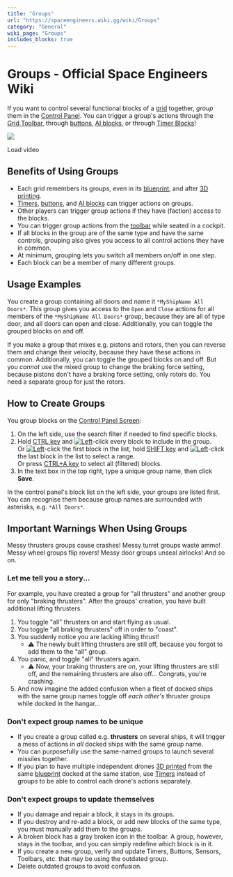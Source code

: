 ```yaml
---
title: "Groups"
url: "https://spaceengineers.wiki.gg/wiki/Groups"
category: "General"
wiki_page: "Groups"
includes_blocks: true
---
```


# Groups - Official Space Engineers Wiki

If you want to control several functional blocks of a [grid](https://spaceengineers.wiki.gg/wiki/Grid "Grid") together, _group_ them in the [Control Panel](https://spaceengineers.wiki.gg/wiki/Control_Panel_Screen "Control Panel Screen"). You can trigger a group's actions through the [Grid Toolbar](https://spaceengineers.wiki.gg/wiki/Tool_Bar "Tool Bar"), through [buttons](https://spaceengineers.wiki.gg/wiki/Button_Panel "Button Panel"), [AI blocks](https://spaceengineers.wiki.gg/wiki/Artificial_Intelligence "Artificial Intelligence"), or through [Timer Blocks](https://spaceengineers.wiki.gg/wiki/Timer_Block "Timer Block")!

![](https://i.ytimg.com/vi/KE0-eyZPO5g/hqdefault.jpg)

Load video

## Benefits of Using Groups

*   Each grid remembers its groups, even in its [blueprint](https://spaceengineers.wiki.gg/wiki/Blueprint "Blueprint"), and after [3D printing](https://spaceengineers.wiki.gg/wiki/3D_Printer "3D Printer").
*   [Timers](https://spaceengineers.wiki.gg/wiki/Timer_Block "Timer Block"), [buttons](https://spaceengineers.wiki.gg/wiki/Button_Panel "Button Panel"), and [AI blocks](https://spaceengineers.wiki.gg/wiki/Artificial_Intelligence "Artificial Intelligence") can trigger actions on groups.
*   Other players can trigger group actions if they have (faction) access to the blocks.
*   You can trigger group actions from the [toolbar](https://spaceengineers.wiki.gg/wiki/Toolbar "Toolbar") while seated in a cockpit.
*   If all blocks in the group are of the same type and have the same controls, grouping also gives you access to all control actions they have in common.
*   At minimum, grouping lets you switch all members on/off in one step.
*   Each block can be a member of many different groups.

## Usage Examples

You create a group containing all doors and name it `*MyShipName All Doors*`. This group gives you access to the `Open` and `Close` actions for all members of the `*MyShipName All Doors*` group, because they are all of type door, and all doors can open and close. Additionally, you can toggle the grouped blocks on and off.

If you make a group that mixes e.g. pistons and rotors, then you can reverse them and change their velocity, because they have these actions in common. Additionally, you can toggle the grouped blocks on and off. But you _cannot_ use the mixed group to change the braking force setting, because pistons don't have a braking force setting, only rotors do. You need a separate group for just the rotors.

## How to Create Groups

You group blocks on the [Control Panel Screen](https://spaceengineers.wiki.gg/wiki/Control_Panel_Screen "Control Panel Screen"):

1.  On the left side, use the search filter if needed to find specific blocks.
2.  Hold [CTRL key](https://spaceengineers.wiki.gg/wiki/Key_Bindings "Key Bindings") and [![Left](https://commons.wiki.gg/images/thumb/Keyboard_White_Mouse_Left.png/20px-Keyboard_White_Mouse_Left.png?c1a406)](https://spaceengineers.wiki.gg/wiki/File:Keyboard_White_Mouse_Left.png "Left")\-click every block to include in the group.  
    Or [![Left](https://commons.wiki.gg/images/thumb/Keyboard_White_Mouse_Left.png/20px-Keyboard_White_Mouse_Left.png?c1a406)](https://spaceengineers.wiki.gg/wiki/File:Keyboard_White_Mouse_Left.png "Left")\-click the first block in the list, hold [SHIFT key](https://spaceengineers.wiki.gg/wiki/Key_Bindings "Key Bindings") and [![Left](https://commons.wiki.gg/images/thumb/Keyboard_White_Mouse_Left.png/20px-Keyboard_White_Mouse_Left.png?c1a406)](https://spaceengineers.wiki.gg/wiki/File:Keyboard_White_Mouse_Left.png "Left")\-click the last block in the list to select a range.  
    Or press [CTRL+A key](https://spaceengineers.wiki.gg/wiki/Key_Bindings "Key Bindings") to select all (filtered) blocks.
3.  In the text box in the top right, type a unique group name, then click **Save**.

In the control panel's block list on the left side, your groups are listed first. You can recognise them because group names are surrounded with asterisks, e.g. `*All Doors*`.

## Important Warnings When Using Groups

Messy thrusters groups cause crashes! Messy turret groups waste ammo! Messy wheel groups flip rovers! Messy door groups unseal airlocks! And so on.

### Let me tell you a story...

For example, you have created a group for "all thrusters" and another group for only "braking thrusters". After the groups' creation, you have built additional lifting thrusters.

1.  You toggle "all" thrusters on and start flying as usual.
2.  You toggle "all braking thrusters" off in order to "coast".
3.  You suddenly notice you are lacking lifting thrust!
    *   ⚠️ The newly built lifting thrusters are still off, because you forgot to add them to the "all" group.
4.  You panic, and toggle "all" thrusters again.
    *   ⚠️ Now, your braking thrusters are _on_, your lifting thrusters are still off, and the remaining thrusters are also off... Congrats, you're crashing.
5.  And now imagine the added confusion when a fleet of docked ships with the same group names toggle off _each other's_ thruster groups while docked in the hangar...

### Don't expect group names to be unique

*   If you create a group called e.g. **thrusters** on several ships, it will trigger a mess of actions in _all_ docked ships with the same group name.
*   You can purposefully use the same-named groups to launch several missiles together.
*   If you plan to have multiple independent drones [3D printed](https://spaceengineers.wiki.gg/wiki/3D_Printer "3D Printer") from the same [blueprint](https://spaceengineers.wiki.gg/wiki/Blueprint "Blueprint") docked at the same station, use [Timers](https://spaceengineers.wiki.gg/wiki/Timer_Block "Timer Block") instead of groups to be able to control each drone's actions separately.

### Don't expect groups to update themselves

*   If you damage and repair a block, it stays in its groups.
*   If you destroy and re-add a block, or add new blocks of the same type, you must manually add them to the groups.
*   A broken block has a gray broken icon in the toolbar. A group, however, stays in the toolbar, and you can simply redefine which block is in it.
*   If you create a new group, verify and update Timers, Buttons, Sensors, Toolbars, etc. that may be using the outdated group.
*   Delete outdated groups to avoid confusion.
